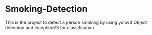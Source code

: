 # Smoking-Detection
This is the project to detect a person smoking by using yolov4 Object detection and InceptionV3 for classification
